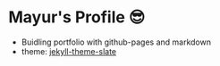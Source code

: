 # Mayur's Profile  :sunglasses:

* Buidling portfolio with github-pages and markdown
* theme: [jekyll-theme-slate](https://github.com/pages-themes/slate)